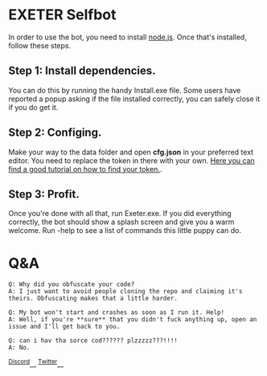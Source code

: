 # EXETER Selfbot

In order to use the bot, you need to install [node.js](https://nodejs.org/). Once that's installed, follow these steps.

## Step 1: Install dependencies.
You can do this by running the handy Install.exe file. Some users have reported a popup asking if the file installed correctly, you can safely close it if you do get it.

## Step 2: Configing.
Make your way to the data folder and open **cfg.json** in your preferred text editor. You need to replace the token in there with your own. [Here you can find a good tutorial on how to find your token.](https://www.youtube.com/watch?v=YEgFvgg7ZPI).

## Step 3: Profit.
Once you're done with all that, run Exeter.exe. If you did everything correctly, the bot should show a splash screen and give you a warm welcome. Run -help to see a list of commands this little puppy can do.

# Q&A

```
Q: Why did you obfuscate your code?
A: I just want to avoid people cloning the repo and claiming it's theirs. Obfuscating makes that a little harder.

Q: My bot won't start and crashes as soon as I run it. Help!
A: Well, if you're **sure** that you didn't fuck anything up, open an issue and I'll get back to you.

Q: can i hav tha sorce cod?????? plzzzzz???!!!!
A: No.
```

<sup>[Discord](https://discord.gg/TZkth75)</sup>__
<sup>[Twitter](https://twitter.com/zzzuoa)</sup>__ 
